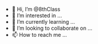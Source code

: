 - 👋 Hi, I’m @8thClass
- 👀 I’m interested in ...
- 🌱 I’m currently learning ...
- 💞️ I’m looking to collaborate on ...
- 📫 How to reach me ...

<!---
8thClass/8thClass is a ✨ special ✨ repository because its `README.md` (this file) appears on your GitHub profile.
You can click the Preview link to take a look at your changes.
--->
